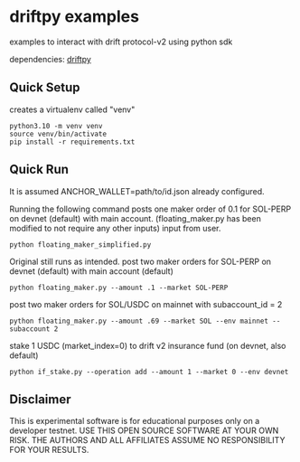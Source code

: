 # driftpy examples

examples to interact with drift protocol-v2 using python sdk

dependencies: [driftpy](https://drift-labs.github.io/driftpy/)

## Quick Setup

creates a virtualenv called "venv"

```
python3.10 -m venv venv
source venv/bin/activate
pip install -r requirements.txt
```

## Quick Run

It is assumed ANCHOR_WALLET=path/to/id.json already configured.

Running the following command
posts one maker order of 0.1 for SOL-PERP on devnet (default) with main account. (floating_maker.py has been modified to not require any other inputs)
input from user.

```
python floating_maker_simplified.py
```

Original still runs as intended.
post two maker orders for SOL-PERP on devnet (default) with main account (default)

```
python floating_maker.py --amount .1 --market SOL-PERP
```

post two maker orders for SOL/USDC on mainnet with subaccount_id = 2

```
python floating_maker.py --amount .69 --market SOL --env mainnet --subaccount 2
```

stake 1 USDC (market_index=0) to drift v2 insurance fund (on devnet, also default)
```
python if_stake.py --operation add --amount 1 --market 0 --env devnet
```

## Disclaimer

This is experimental software is for educational purposes only on a developer testnet. USE THIS OPEN SOURCE SOFTWARE AT YOUR OWN RISK. THE AUTHORS AND ALL AFFILIATES ASSUME NO RESPONSIBILITY FOR YOUR RESULTS.
